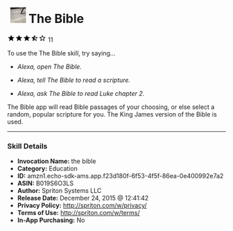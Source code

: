 # &nbsp;<img src="skill_icon" alt="The Bible icon" width="36"> The Bible
![3.1 stars](../../images/ic_star_black_18dp_1x.png)![3.1 stars](../../images/ic_star_black_18dp_1x.png)![3.1 stars](../../images/ic_star_black_18dp_1x.png)![3.1 stars](../../images/ic_star_half_black_18dp_1x.png)![3.1 stars](../../images/ic_star_border_black_18dp_1x.png) 11

To use the The Bible skill, try saying...

* *Alexa, open The Bible.*

* *Alexa, tell The Bible to read a scripture.*

* *Alexa, ask The Bible to read Luke chapter 2.*

The Bible app will read Bible passages of your choosing, or else select a random, popular scripture for you.  The King James version of the Bible is used.

***

### Skill Details

* **Invocation Name:** the bible
* **Category:** Education
* **ID:** amzn1.echo-sdk-ams.app.f23d180f-6f53-4f5f-86ea-0e400992e7a2
* **ASIN:** B019S6O3LS
* **Author:** Spriton Systems LLC
* **Release Date:** December 24, 2015 @ 12:41:42
* **Privacy Policy:** http://spriton.com/w/privacy/
* **Terms of Use:** http://spriton.com/w/terms/
* **In-App Purchasing:** No
